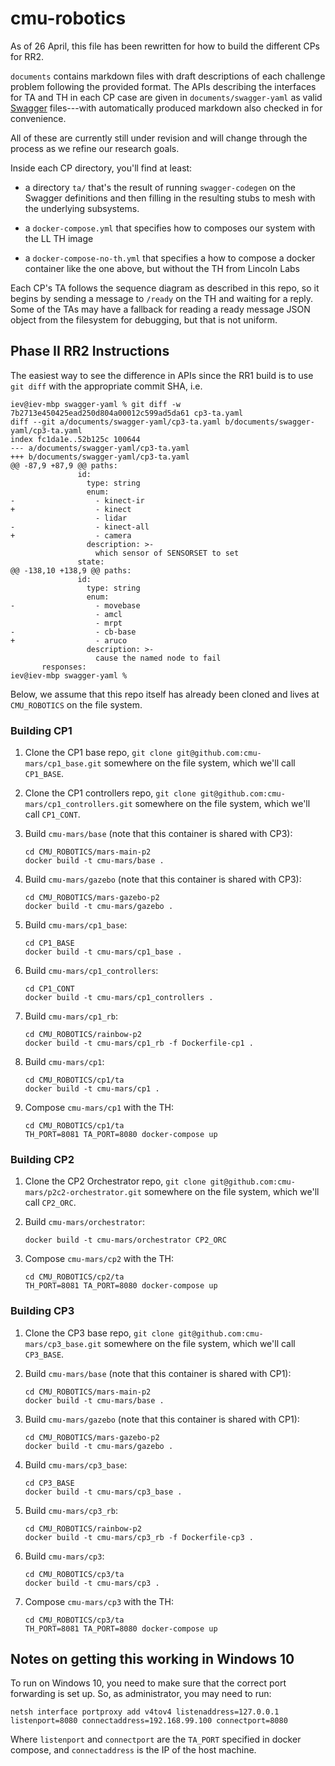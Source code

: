 # cmu-robotics

As of 26 April, this file has been rewritten for how to build the
different CPs for RR2.

`documents` contains markdown files with draft descriptions of each
challenge problem following the provided format. The APIs describing the
interfaces for TA and TH in each CP case are given in
`documents/swagger-yaml` as valid [Swagger](http://swagger.io) files---with
automatically produced markdown also checked in for convenience.

All of these are currently still under revision and will change through the
process as we refine our research goals.

Inside each CP directory, you'll find at least:

* a directory `ta/` that's the result of running `swagger-codegen` on
  the Swagger definitions and then filling in the resulting stubs to
  mesh with the underlying subsystems.

* a `docker-compose.yml` that specifies how to composes our system
  with the LL TH image

* a `docker-compose-no-th.yml` that specifies a how to compose a
  docker container like the one above, but without the TH from Lincoln
  Labs

Each CP's TA follows the sequence diagram as described in this repo,
so it begins by sending a message to `/ready` on the TH and waiting
for a reply. Some of the TAs may have a fallback for reading a ready
message JSON object from the filesystem for debugging, but that is not
uniform.

## Phase II RR2 Instructions

The easiest way to see the difference in APIs since the RR1 build is
to use `git diff` with the appropriate commit SHA, i.e.

```
iev@iev-mbp swagger-yaml % git diff -w 7b2713e450425ead250d804a00012c599ad5da61 cp3-ta.yaml
diff --git a/documents/swagger-yaml/cp3-ta.yaml b/documents/swagger-yaml/cp3-ta.yaml
index fc1da1e..52b125c 100644
--- a/documents/swagger-yaml/cp3-ta.yaml
+++ b/documents/swagger-yaml/cp3-ta.yaml
@@ -87,9 +87,9 @@ paths:
               id:
                 type: string
                 enum:
-                  - kinect-ir
+                  - kinect
                   - lidar
-                  - kinect-all
+                  - camera
                 description: >-
                   which sensor of SENSORSET to set
               state:
@@ -138,10 +138,9 @@ paths:
               id:
                 type: string
                 enum:
-                  - movebase
                   - amcl
                   - mrpt
-                  - cb-base
+                  - aruco
                 description: >-
                   cause the named node to fail
       responses:
iev@iev-mbp swagger-yaml %
```

Below, we assume that this repo itself has already been cloned and
lives at `CMU_ROBOTICS` on the file system.

### Building CP1

1. Clone the CP1 base repo, `git clone
   git@github.com:cmu-mars/cp1_base.git` somewhere on the file system,
   which we'll call `CP1_BASE`.

2. Clone the CP1 controllers repo, `git clone
   git@github.com:cmu-mars/cp1_controllers.git` somewhere on the file
   system, which we'll call `CP1_CONT`.

3. Build `cmu-mars/base` (note that this container is shared with CP3):

    ``` shell
    cd CMU_ROBOTICS/mars-main-p2
    docker build -t cmu-mars/base .
    ```

4. Build `cmu-mars/gazebo` (note that this container is shared with CP3):

    ``` shell
    cd CMU_ROBOTICS/mars-gazebo-p2
    docker build -t cmu-mars/gazebo .
    ```

5. Build `cmu-mars/cp1_base`:

    ``` shell
    cd CP1_BASE
    docker build -t cmu-mars/cp1_base .
    ```

6. Build `cmu-mars/cp1_controllers`:

    ``` shell
    cd CP1_CONT
    docker build -t cmu-mars/cp1_controllers .
    ```

7. Build `cmu-mars/cp1_rb`:

    ``` shell
    cd CMU_ROBOTICS/rainbow-p2
    docker build -t cmu-mars/cp1_rb -f Dockerfile-cp1 .
    ```

8. Build `cmu-mars/cp1`:

    ``` shell
    cd CMU_ROBOTICS/cp1/ta
    docker build -t cmu-mars/cp1 .
    ```

9. Compose `cmu-mars/cp1` with the TH:

    ``` shell
    cd CMU_ROBOTICS/cp1/ta
    TH_PORT=8081 TA_PORT=8080 docker-compose up
    ```


### Building CP2

1. Clone the CP2 Orchestrator repo, `git clone
   git@github.com:cmu-mars/p2c2-orchestrator.git` somewhere on the
   file system, which we'll call `CP2_ORC`.

2. Build `cmu-mars/orchestrator`:

    ``` shell
    docker build -t cmu-mars/orchestrator CP2_ORC
    ```

3. Compose `cmu-mars/cp2` with the TH:

    ``` shell
    cd CMU_ROBOTICS/cp2/ta
    TH_PORT=8081 TA_PORT=8080 docker-compose up
    ```

### Building CP3
1. Clone the CP3 base repo, `git clone
   git@github.com:cmu-mars/cp3_base.git` somewhere on the file system,
   which we'll call `CP3_BASE`.

2. Build `cmu-mars/base` (note that this container is shared with CP1):

    ``` shell
    cd CMU_ROBOTICS/mars-main-p2
    docker build -t cmu-mars/base .
    ```

3. Build `cmu-mars/gazebo` (note that this container is shared with CP1):

    ``` shell
    cd CMU_ROBOTICS/mars-gazebo-p2
    docker build -t cmu-mars/gazebo .
    ```

4. Build `cmu-mars/cp3_base`:

    ``` shell
    cd CP3_BASE
    docker build -t cmu-mars/cp3_base .
    ```

5. Build `cmu-mars/cp3_rb`:

    ``` shell
    cd CMU_ROBOTICS/rainbow-p2
    docker build -t cmu-mars/cp3_rb -f Dockerfile-cp3 .
    ```

6. Build `cmu-mars/cp3`:

    ``` shell
    cd CMU_ROBOTICS/cp3/ta
    docker build -t cmu-mars/cp3 .
    ```

7. Compose `cmu-mars/cp3` with the TH:

    ``` shell
    cd CMU_ROBOTICS/cp3/ta
    TH_PORT=8081 TA_PORT=8080 docker-compose up
    ```

## Notes on getting this working in Windows 10

To run on Windows 10, you need to make sure that the correct port
forwarding is set up. So, as administrator, you may need to run:

```
netsh interface portproxy add v4tov4 listenaddress=127.0.0.1 listenport=8080 connectaddress=192.168.99.100 connectport=8080
```

Where `listenport` and `connectport` are the `TA_PORT` specified in
docker compose, and `connectaddress` is the IP of the host machine.
